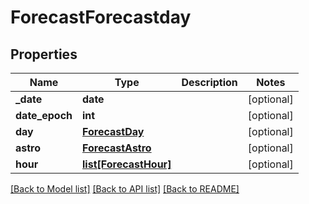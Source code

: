 # ForecastForecastday

## Properties
Name | Type | Description | Notes
------------ | ------------- | ------------- | -------------
**_date** | **date** |  | [optional] 
**date_epoch** | **int** |  | [optional] 
**day** | [**ForecastDay**](ForecastDay.md) |  | [optional] 
**astro** | [**ForecastAstro**](ForecastAstro.md) |  | [optional] 
**hour** | [**list[ForecastHour]**](ForecastHour.md) |  | [optional] 

[[Back to Model list]](../README.md#documentation-for-models) [[Back to API list]](../README.md#documentation-for-api-endpoints) [[Back to README]](../README.md)

